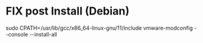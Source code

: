 
# FIX post Install (Debian)
sudo CPATH=/usr/lib/gcc/x86_64-linux-gnu/11/include vmware-modconfig --console --install-all
